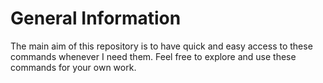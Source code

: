 # General Information
The main aim of this repository is to have quick and easy access to these commands whenever I need them. Feel free to explore and use these commands for your own work.
